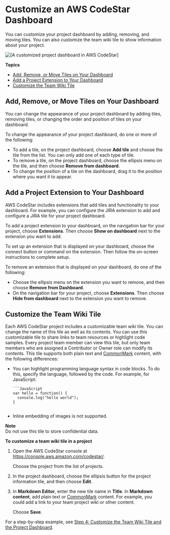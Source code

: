 # Customize an AWS CodeStar Dashboard<a name="how-to-customize"></a>

You can customize your project dashboard by adding, removing, and moving tiles\. You can also customize the team wiki tile to show information about your project\.

![\[A customized project dashboard in AWS CodeStar\]](http://docs.aws.amazon.com/codestar/latest/userguide/images/adh-customized-dashboard.png)

**Topics**
+ [Add, Remove, or Move Tiles on Your Dashboard](#how-to-customize-order)
+ [Add a Project Extension to Your Dashboard](#how-to-customize-extensions)
+ [Customize the Team Wiki Tile](#how-to-customize-tile)

## Add, Remove, or Move Tiles on Your Dashboard<a name="how-to-customize-order"></a>

You can change the appearance of your project dashboard by adding tiles, removing tiles, or changing the order and position of tiles on your dashboard\.

To change the appearance of your project dashboard, do one or more of the following:
+ To add a tile, on the project dashboard, choose **Add tile** and choose the tile from the list\. You can only add one of each type of tile\.
+ To remove a tile, on the project dashboard, choose the ellipsis menu on the tile, and then choose **Remove from dashboard**\.
+ To change the position of a tile on the dashboard, drag it to the position where you want it to appear\.

## Add a Project Extension to Your Dashboard<a name="how-to-customize-extensions"></a>

AWS CodeStar includes extensions that add tiles and functionality to your dashboard\. For example, you can configure the JIRA extension to add and configure a JIRA tile for your project dashboard\. 

To add a project extension to your dashboard, on the navigation bar for your project, choose **Extensions**\. Then choose **Show on dashboard** next to the extension you want to add\.

To set up an extension that is displayed on your dashboard, choose the connect button or command on the extension\. Then follow the on\-screen instructions to complete setup\.

To remove an extension that is displayed on your dashboard, do one of the following:
+ Choose the ellipsis menu on the extension you want to remove, and then choose **Remove from Dashboard**\.
+ On the navigation bar for your project, choose **Extensions**\. Then choose **Hide from dashboard** next to the extension you want to remove\.

## Customize the Team Wiki Tile<a name="how-to-customize-tile"></a>

Each AWS CodeStar project includes a customizable team wiki tile\. You can change the name of this tile as well as its contents\. You can use this customizable tile to share links to team resources or highlight code samples\. Every project team member can view this tile, but only team members who are assigned a Contributor or Owner role can modify its contents\. This tile supports both plain text and [CommonMark](http://commonmark.org/help/) content, with the following differences:
+ You can highlight programming language syntax in code blocks\. To do this, specify the language, followed by the code\. For example, for JavaScript:

  ```
  ```JavaScript
  var hello = function() {
    console.log("hello world");
  }
  ```
  ```
+ Inline embedding of images is not supported\.

**Note**  
Do not use this tile to store confidential data\.

**To customize a team wiki tile in a project**

1. Open the AWS CodeStar console at [https://console\.aws\.amazon\.com/codestar/](https://console.aws.amazon.com/codestar/)\.

   Choose the project from the list of projects\.

1. In the project dashboard, choose the ellipsis button for the project information tile, and then choose **Edit**\. 

1. In **Markdown Editor**, enter the new tile name in **Title**\. In **Markdown content**, add plain text or [CommonMark](http://commonmark.org/help/) content\. For example, you could add a link to your team project wiki or other content\.

   Choose **Save**\.

For a step\-by\-step example, see [Step 4: Customize the Team Wiki Tile and the Project Dashboard](getting-started.md#getting-started-custom)\.